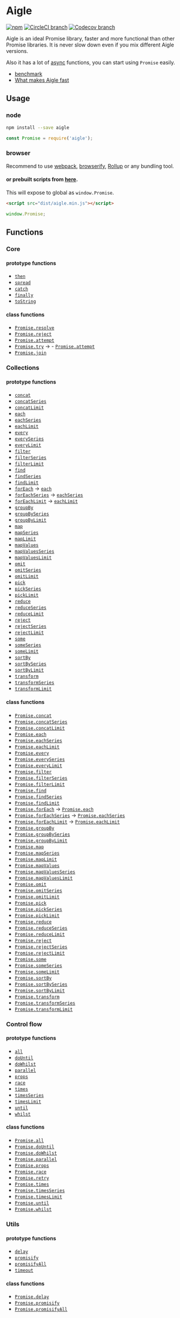 # Aigle

[![npm](https://img.shields.io/npm/v/aigle.svg)](https://www.npmjs.com/package/aigle)
[![CircleCI branch](https://img.shields.io/circleci/project/github/suguru03/aigle/master.svg)](https://circleci.com/gh/suguru03/aigle/tree/master)
[![Codecov branch](https://img.shields.io/codecov/c/github/suguru03/aigle/master.svg)](https://codecov.io/gh/suguru03/aigle)

Aigle is an ideal Promise library, faster and more functional than other Promise libraries.
It is never slow down even if you mix different Aigle versions.

Also it has a lot of [async](https://github.com/caolan/async) functions, you can start using `Promise` easily.

- [benchmark](https://github.com/suguru03/aigle/tree/master/benchmark#benchmark)
- [What makes Aigle fast](https://hackernoon.com/how-to-make-the-fastest-promise-library-f632fd69f3cb)

Usage
--

### node
```sh
npm install --save aigle
```

```js
const Promise = require('aigle');
```

### browser
Recommend to use [webpack](https://github.com/webpack/webpack), [browserify](https://github.com/substack/node-browserify), [Rollup](https://github.com/rollup/rollup) or any bundling tool.

#### or prebuilt scripts from [here](https://github.com/suguru03/aigle/tree/master/dist/).
This will expose to global as `window.Promise`.
```html
<script src="dist/aigle.min.js"></script>
```

```js
window.Promise;
```

Functions
--

### Core

#### prototype functions

- [`then`](https://suguru03.github.io/aigle/docs/Aigle.html#then)
- [`spread`](https://suguru03.github.io/aigle/docs/Aigle.html#spread)
- [`catch`](https://suguru03.github.io/aigle/docs/Aigle.html#catch)
- [`finally`](https://suguru03.github.io/aigle/docs/Aigle.html#finally)
- [`toString`](https://suguru03.github.io/aigle/docs/Aigle.html#toString)

#### class functions

- [`Promise.resolve`](https://suguru03.github.io/aigle/docs/global.html#resolve)
- [`Promise.reject`](https://suguru03.github.io/aigle/docs/global.html#reject)
- [`Promise.attempt`](https://suguru03.github.io/aigle/docs/global.html#attempt)
- [`Promise.try`](https://suguru03.github.io/aigle/docs/global.html#try) -> - [`Promise.attempt`](https://suguru03.github.io/aigle/docs/global.html#try)
- [`Promise.join`](https://suguru03.github.io/aigle/docs/global.html#join)

### Collections

#### prototype functions

- [`concat`](https://suguru03.github.io/aigle/docs/Aigle.html#concat)
- [`concatSeries`](https://suguru03.github.io/aigle/docs/Aigle.html#concatSeries)
- [`concatLimit`](https://suguru03.github.io/aigle/docs/Aigle.html#concatLimit)
- [`each`](https://suguru03.github.io/aigle/docs/Aigle.html#each)
- [`eachSeries`](https://suguru03.github.io/aigle/docs/Aigle.html#eachSeries)
- [`eachLimit`](https://suguru03.github.io/aigle/docs/Aigle.html#eachLimit)
- [`every`](https://suguru03.github.io/aigle/docs/Aigle.html#every)
- [`everySeries`](https://suguru03.github.io/aigle/docs/Aigle.html#everySeries)
- [`everyLimit`](https://suguru03.github.io/aigle/docs/Aigle.html#everyLimit)
- [`filter`](https://suguru03.github.io/aigle/docs/Aigle.html#filter)
- [`filterSeries`](https://suguru03.github.io/aigle/docs/Aigle.html#filterSeries)
- [`filterLimit`](https://suguru03.github.io/aigle/docs/Aigle.html#filterLimit)
- [`find`](https://suguru03.github.io/aigle/docs/Aigle.html#find)
- [`findSeries`](https://suguru03.github.io/aigle/docs/Aigle.html#findSeries)
- [`findLimit`](https://suguru03.github.io/aigle/docs/Aigle.html#findLimit)
- [`forEach`](https://suguru03.github.io/aigle/docs/Aigle.html#each) -> [`each`](https://suguru03.github.io/aigle/docs/Aigle.html#each)
- [`forEachSeries`](https://suguru03.github.io/aigle/docs/Aigle.html#eachSeries) -> [`eachSeries`](https://suguru03.github.io/aigle/docs/Aigle.html#eachSeries)
- [`forEachLimit`](https://suguru03.github.io/aigle/docs/Aigle.html#eachLimit) -> [`eachLimit`](https://suguru03.github.io/aigle/docs/Aigle.html#eachLimit)
- [`groupBy`](https://suguru03.github.io/aigle/docs/Aigle.html#groupBy)
- [`groupBySeries`](https://suguru03.github.io/aigle/docs/Aigle.html#groupBySeries)
- [`groupByLimit`](https://suguru03.github.io/aigle/docs/Aigle.html#groupByLimit)
- [`map`](https://suguru03.github.io/aigle/docs/Aigle.html#map)
- [`mapSeries`](https://suguru03.github.io/aigle/docs/Aigle.html#mapSeries)
- [`mapLimit`](https://suguru03.github.io/aigle/docs/Aigle.html#mapLimit)
- [`mapValues`](https://suguru03.github.io/aigle/docs/Aigle.html#mapValues)
- [`mapValuesSeries`](https://suguru03.github.io/aigle/docs/Aigle.html#mapValuesSeries)
- [`mapValuesLimit`](https://suguru03.github.io/aigle/docs/Aigle.html#mapValuesLimit)
- [`omit`](https://suguru03.github.io/aigle/docs/Aigle.html#omit)
- [`omitSeries`](https://suguru03.github.io/aigle/docs/Aigle.html#omitSeries)
- [`omitLimit`](https://suguru03.github.io/aigle/docs/Aigle.html#omitLimit)
- [`pick`](https://suguru03.github.io/aigle/docs/Aigle.html#pick)
- [`pickSeries`](https://suguru03.github.io/aigle/docs/Aigle.html#pickSeries)
- [`pickLimit`](https://suguru03.github.io/aigle/docs/Aigle.html#pickLimit)
- [`reduce`](https://suguru03.github.io/aigle/docs/Aigle.html#reduce)
- [`reduceSeries`](https://suguru03.github.io/aigle/docs/Aigle.html#reduceSeries)
- [`reduceLimit`](https://suguru03.github.io/aigle/docs/Aigle.html#reduceLimit)
- [`reject`](https://suguru03.github.io/aigle/docs/Aigle.html#reject)
- [`rejectSeries`](https://suguru03.github.io/aigle/docs/Aigle.html#rejectSeries)
- [`rejectLimit`](https://suguru03.github.io/aigle/docs/Aigle.html#rejectLimit)
- [`some`](https://suguru03.github.io/aigle/docs/Aigle.html#some)
- [`someSeries`](https://suguru03.github.io/aigle/docs/Aigle.html#someSeries)
- [`someLimit`](https://suguru03.github.io/aigle/docs/Aigle.html#someLimit)
- [`sortBy`](https://suguru03.github.io/aigle/docs/Aigle.html#sortBy)
- [`sortBySeries`](https://suguru03.github.io/aigle/docs/Aigle.html#sortBySeries)
- [`sortByLimit`](https://suguru03.github.io/aigle/docs/Aigle.html#sortByLimit)
- [`transform`](https://suguru03.github.io/aigle/docs/Aigle.html#transform)
- [`transformSeries`](https://suguru03.github.io/aigle/docs/Aigle.html#transformSeries)
- [`transformLimit`](https://suguru03.github.io/aigle/docs/Aigle.html#transformLimit)

#### class functions

- [`Promise.concat`](https://suguru03.github.io/aigle/docs/global.html#concat)
- [`Promise.concatSeries`](https://suguru03.github.io/aigle/docs/global.html#concatSeries)
- [`Promise.concatLimit`](https://suguru03.github.io/aigle/docs/global.html#concatLimit)
- [`Promise.each`](https://suguru03.github.io/aigle/docs/global.html#each)
- [`Promise.eachSeries`](https://suguru03.github.io/aigle/docs/global.html#eachSeries)
- [`Promise.eachLimit`](https://suguru03.github.io/aigle/docs/global.html#eachLimit)
- [`Promise.every`](https://suguru03.github.io/aigle/docs/global.html#every)
- [`Promise.everySeries`](https://suguru03.github.io/aigle/docs/global.html#everySeries)
- [`Promise.everyLimit`](https://suguru03.github.io/aigle/docs/global.html#everyLimit)
- [`Promise.filter`](https://suguru03.github.io/aigle/docs/global.html#filter)
- [`Promise.filterSeries`](https://suguru03.github.io/aigle/docs/global.html#filterSeries)
- [`Promise.filterLimit`](https://suguru03.github.io/aigle/docs/global.html#filterLimit)
- [`Promise.find`](https://suguru03.github.io/aigle/docs/global.html#find)
- [`Promise.findSeries`](https://suguru03.github.io/aigle/docs/global.html#findSeries)
- [`Promise.findLimit`](https://suguru03.github.io/aigle/docs/global.html#findLimit)
- [`Promise.forEach`](https://suguru03.github.io/aigle/docs/global.html#each) -> [`Promise.each`](https://suguru03.github.io/aigle/docs/global.html#each)
- [`Promise.forEachSeries`](https://suguru03.github.io/aigle/docs/global.html#eachSeries) -> [`Promise.eachSeries`](https://suguru03.github.io/aigle/docs/global.html#eachSeries)
- [`Promise.forEachLimit`](https://suguru03.github.io/aigle/docs/global.html#eachLimit) -> [`Promise.eachLimit`](https://suguru03.github.io/aigle/docs/global.html#eachLimit)
- [`Promise.groupBy`](https://suguru03.github.io/aigle/docs/global.html#groupBy)
- [`Promise.groupBySeries`](https://suguru03.github.io/aigle/docs/global.html#groupBySeries)
- [`Promise.groupByLimit`](https://suguru03.github.io/aigle/docs/global.html#groupByLimit)
- [`Promise.map`](https://suguru03.github.io/aigle/docs/global.html#map)
- [`Promise.mapSeries`](https://suguru03.github.io/aigle/docs/global.html#mapSeries)
- [`Promise.mapLimit`](https://suguru03.github.io/aigle/docs/global.html#mapLimit)
- [`Promise.mapValues`](https://suguru03.github.io/aigle/docs/global.html#mapValues)
- [`Promise.mapValuesSeries`](https://suguru03.github.io/aigle/docs/global.html#mapValuesSeries)
- [`Promise.mapValuesLimit`](https://suguru03.github.io/aigle/docs/global.html#mapValuesLimit)
- [`Promise.omit`](https://suguru03.github.io/aigle/docs/global.html#omit)
- [`Promise.omitSeries`](https://suguru03.github.io/aigle/docs/global.html#omitSeries)
- [`Promise.omitLimit`](https://suguru03.github.io/aigle/docs/global.html#omitLimit)
- [`Promise.pick`](https://suguru03.github.io/aigle/docs/global.html#pick)
- [`Promise.pickSeries`](https://suguru03.github.io/aigle/docs/global.html#pickSeries)
- [`Promise.pickLimit`](https://suguru03.github.io/aigle/docs/global.html#pickLimit)
- [`Promise.reduce`](https://suguru03.github.io/aigle/docs/global.html#reduce)
- [`Promise.reduceSeries`](https://suguru03.github.io/aigle/docs/global.html#reduceSeries)
- [`Promise.reduceLimit`](https://suguru03.github.io/aigle/docs/global.html#reduceLimit)
- [`Promise.reject`](https://suguru03.github.io/aigle/docs/global.html#reject)
- [`Promise.rejectSeries`](https://suguru03.github.io/aigle/docs/global.html#rejectSeries)
- [`Promise.rejectLimit`](https://suguru03.github.io/aigle/docs/global.html#rejectLimit)
- [`Promise.some`](https://suguru03.github.io/aigle/docs/global.html#some)
- [`Promise.someSeries`](https://suguru03.github.io/aigle/docs/global.html#someSeries)
- [`Promise.someLimit`](https://suguru03.github.io/aigle/docs/global.html#someLimit)
- [`Promise.sortBy`](https://suguru03.github.io/aigle/docs/global.html#sortBy)
- [`Promise.sortBySeries`](https://suguru03.github.io/aigle/docs/global.html#sortBySeries)
- [`Promise.sortByLimit`](https://suguru03.github.io/aigle/docs/global.html#sortByLimit)
- [`Promise.transform`](https://suguru03.github.io/aigle/docs/global.html#transform)
- [`Promise.transformSeries`](https://suguru03.github.io/aigle/docs/global.html#transformSeries)
- [`Promise.transformLimit`](https://suguru03.github.io/aigle/docs/global.html#transformLimit)

### Control flow

#### prototype functions

- [`all`](https://suguru03.github.io/aigle/docs/Aigle.html#all)
- [`doUntil`](https://suguru03.github.io/aigle/docs/Aigle.html#doUntil)
- [`doWhilst`](https://suguru03.github.io/aigle/docs/Aigle.html#doWhilst)
- [`parallel`](https://suguru03.github.io/aigle/docs/Aigle.html#parallel)
- [`props`](https://suguru03.github.io/aigle/docs/Aigle.html#props)
- [`race`](https://suguru03.github.io/aigle/docs/Aigle.html#race)
- [`times`](https://suguru03.github.io/aigle/docs/Aigle.html#times)
- [`timesSeries`](https://suguru03.github.io/aigle/docs/Aigle.html#timesSeries)
- [`timesLimit`](https://suguru03.github.io/aigle/docs/Aigle.html#timesLimit)
- [`until`](https://suguru03.github.io/aigle/docs/Aigle.html#until)
- [`whilst`](https://suguru03.github.io/aigle/docs/Aigle.html#whilst)

#### class functions

- [`Promise.all`](https://suguru03.github.io/aigle/docs/global.html#all)
- [`Promise.doUntil`](https://suguru03.github.io/aigle/docs/global.html#doUntil)
- [`Promise.doWhilst`](https://suguru03.github.io/aigle/docs/global.html#doWhilst)
- [`Promise.parallel`](https://suguru03.github.io/aigle/docs/global.html#parallel)
- [`Promise.props`](https://suguru03.github.io/aigle/docs/global.html#props)
- [`Promise.race`](https://suguru03.github.io/aigle/docs/global.html#race)
- [`Promise.retry`](https://suguru03.github.io/aigle/docs/global.html#retry)
- [`Promise.times`](https://suguru03.github.io/aigle/docs/global.html#times)
- [`Promise.timesSeries`](https://suguru03.github.io/aigle/docs/global.html#timesSeries)
- [`Promise.timesLimit`](https://suguru03.github.io/aigle/docs/global.html#timesLimit)
- [`Promise.until`](https://suguru03.github.io/aigle/docs/global.html#until)
- [`Promise.whilst`](https://suguru03.github.io/aigle/docs/global.html#whilst)

### Utils

#### prototype functions

- [`delay`](https://suguru03.github.io/aigle/docs/Aigle.html#delay)
- [`promisify`](https://suguru03.github.io/aigle/docs/Aigle.html#promisify)
- [`promisifyAll`](https://suguru03.github.io/aigle/docs/Aigle.html#promisifyAll)
- [`timeout`](https://suguru03.github.io/aigle/docs/Aigle.html#timeout)

#### class functions

- [`Promise.delay`](https://suguru03.github.io/aigle/docs/global.html#delay)
- [`Promise.promisify`](https://suguru03.github.io/aigle/docs/global.html#promisify)
- [`Promise.promisifyAll`](https://suguru03.github.io/aigle/docs/global.html#promisifyAll)
